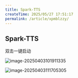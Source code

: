 ```yaml
---
title: Spark-TTS
createTime: 2025/05/27 17:51:17
permalink: /article/xpmblzzy/
---
```



## Spark-TTS

双击一键启动



![image-20250403101911335](https://imgoss.xgss.net/picgo2025/image-20250403101911335.png?aliyun)



![image-20250403111705305](https://imgoss.xgss.net/picgo/image-20250403111705305.png?aliyun)
